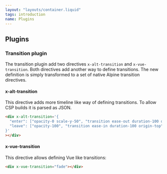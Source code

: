 ```yaml
---
layout: "layouts/container.liquid"
tags: introduction
name: Plugins
---
```


## Plugins

### Transition plugin

The transition plugin add two directives `x-alt-transition` and `x-vue-transition`. Both directives add another way to define transitions. The new definition is simply transformed to a set of native Alpine transition directives.

#### x-alt-transition

This directive adds more timeline like way of defining transitions. To allow CSP builds it is parsed as JSON.

```html
<div x-alt-transition='{
  "enter": ["opacity-0 scale-y-50", "transition ease-out duration-100 origin-top", "opacity-100"],
  "leave": ["opacity-100", "transition ease-in duration-100 origin-top", "opacity-0 scale-y-50"]
}'
></div>
```

#### x-vue-transition

This directive allows defining Vue like transitions:

```html
<div x-vue-transition="fade"></div>
```
